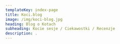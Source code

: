 ```yaml
---
templateKey: index-page
title: Koci.blog
image: /img/koci-blog.jpg
heading: Blog o Kotach
subheading: Kocie sesje / Ciekawostki / Recenzje
description: .
---
```


